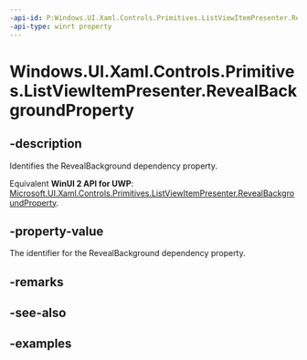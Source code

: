 ```yaml
---
-api-id: P:Windows.UI.Xaml.Controls.Primitives.ListViewItemPresenter.RevealBackgroundProperty
-api-type: winrt property
---
```


<!-- Property syntax.
public DependencyProperty RevealBackgroundProperty { get; }
-->

# Windows.UI.Xaml.Controls.Primitives.ListViewItemPresenter.RevealBackgroundProperty

## -description

Identifies the RevealBackground dependency property.

Equivalent **WinUI 2 API for UWP**: [Microsoft.UI.Xaml.Controls.Primitives.ListViewItemPresenter.RevealBackgroundProperty](/windows/winui/api/microsoft.ui.xaml.controls.primitives.listviewitempresenter.revealbackgroundproperty).

## -property-value

The identifier for the RevealBackground dependency property.

## -remarks

## -see-also

## -examples

